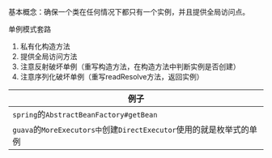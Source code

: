 基本概念：确保一个类在任何情况下都只有一个实例，并且提供全局访问点。

单例模式套路
1. 私有化构造方法
2. 提供全局访问方法
3. 注意反射破坏单例（重写构造方法，在构造方法中判断实例是否创建）
4. 注意序列化破坏单例（重写readResolve方法，返回实例）

| 例子                                                         |
| ------------------------------------------------------------ |
| `spring`的`AbstractBeanFactory#getBean`                      |
| `guava`的`MoreExecutors中`创建`DirectExecutor`使用的就是枚举式的单例 |

